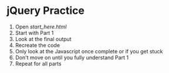 # jQuery Practice

1. Open *start_here.html*
2. Start with Part 1
3. Look at the final output
4. Recreate the code
5. Only look at the Javascript once complete or if you get stuck
6. Don't move on until you fully understand Part 1
7. Repeat for all parts

